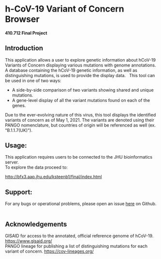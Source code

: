 # h-CoV-19 Variant of Concern Browser
#### 410.712 Final Project
## Introduction
  
This application allows a user to explore genetic information about hCoV-19 Variants of Concern displaying various mutations with genome annotations.  A database containing the hCoV-19 genetic information, as well as distinguishing mutations, is used to provide the display data.
 
  This tool can be used in one of two ways:
  * A side-by-side comparison of two variants showing shared and unique mutations.
  * A gene-level display of all the variant mutations found on each of the genes.  
  

Due to the ever-evolving nature of this virus, this tool displays the identified variants of concern as of May 1, 2021.  The variants are denoted using their PANGO nomenclature, but countries of origin will be referenced as well (ex. "B.1.1.7(UK)").
 
## Usage:
This application requires users to be connected to the JHU bioinformatics server.  
To explore the data proceed to:

http://bfx3.aap.jhu.edu/ksteenb1/final/index.html
 
## Support:
For any bugs or operational problems, please open an issue [here](https://github.com/KSteenbergen/programming_final_project) on Github.
 
## Acknowledgements
  GISAID for access to the annotated, official reference genome of hCoV-19.  https://www.gisaid.org/  
  PANGO lineage for publishing a list of distinguishing mutations for each variant of concern. https://cov-lineages.org/
